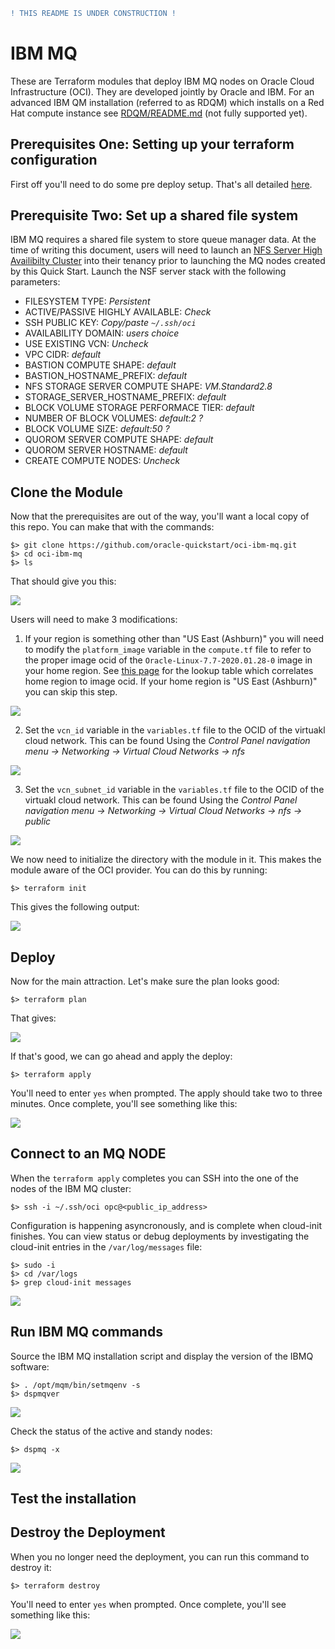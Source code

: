 ```diff
! THIS README IS UNDER CONSTRUCTION !
```
 
# IBM MQ
These are Terraform modules that deploy IBM MQ nodes on Oracle Cloud Infrastructure (OCI). They are developed jointly by Oracle and IBM. For an advanced IBM QM installation (referred to as RDQM) which installs on a Red Hat compute instance see [RDQM/README.md](RDQM/README.md) (not fully supported yet).

## Prerequisites One: Setting up your terraform configuration
First off you'll need to do some pre deploy setup.  That's all detailed [here](https://github.com/oracle-quickstart/oci-prerequisites).

## Prerequisite Two: Set up a shared file system
IBM MQ requires a shared file system to store queue manager data. At the time of writing this document, users will need to launch an [NFS Server High Availibilty Cluster](https://cloudmarketplace.oracle.com/marketplace/en_US/listing/82147253) into their tenancy prior to launching the MQ nodes created by this Quick Start. Launch the NSF server stack with the following parameters:

 * FILESYSTEM TYPE: *Persistent*
 * ACTIVE/PASSIVE HIGHLY AVAILABLE: *Check*
 * SSH PUBLIC KEY: *Copy/paste `~/.ssh/oci`*
 * AVAILABILITY DOMAIN: *users choice*
 * USE EXISTING VCN: *Uncheck*
 * VPC CIDR: *default*
 * BASTION COMPUTE SHAPE: *default*
 * BASTION_HOSTNAME_PREFIX: *default*
 * NFS STORAGE SERVER COMPUTE SHAPE: *VM.Standard2.8*
 * STORAGE_SERVER_HOSTNAME_PREFIX: *default*
 * BLOCK VOLUME STORAGE PERFORMACE TIER: *default*
 * NUMBER OF BLOCK VOLUMES: *default:2 ?*
 * BLOCK VOLUME SIZE: *default:50 ?*
 * QUOROM SERVER COMPUTE SHAPE: *default*
 * QUOROM SERVER HOSTNAME: *default*
 * CREATE COMPUTE NODES: *Uncheck*

## Clone the Module
Now that the prerequisites are out of the way, you'll want a local copy of this repo.  You can make that with the commands:

    $> git clone https://github.com/oracle-quickstart/oci-ibm-mq.git
    $> cd oci-ibm-mq
    $> ls

That should give you this:

![](./images/ls.png)

Users will need to make 3 modifications:
 1. If your region is something other than "US East (Ashburn)" you will need to modify the `platform_image` variable in the `compute.tf` file to refer to the proper image ocid of the `Oracle-Linux-7.7-2020.01.28-0` image in your home region. See [this page](https://docs.cloud.oracle.com/en-us/iaas/images/image/0a72692a-bdbb-46fc-b17b-6e0a3fedeb23/) for the lookup table which correlates home region to image ocid. If your home region is "US East (Ashburn)" you can skip this step.

![](./images/custom_ocid.png)

 2. Set the `vcn_id` variable in the `variables.tf` file to the OCID of the virtuakl cloud network. This can be found Using the *Control Panel navigation menu -> Networking -> Virtual Cloud Networks -> nfs*
 
 ![](./images/vcn_ocid.png)

 3. Set the `vcn_subnet_id` variable in the `variables.tf` file to the OCID of the virtuakl cloud network. This can be found Using the *Control Panel navigation menu -> Networking -> Virtual Cloud Networks -> nfs -> public*
 
  ![](./images/vcn_subnet_ocid.png)
 
 We now need to initialize the directory with the module in it.  This makes the module aware of the OCI provider.  You can do this by running:

    $> terraform init

This gives the following output:

![](./images/terraform_init.png)

## Deploy
Now for the main attraction.  Let's make sure the plan looks good:

    $> terraform plan

That gives:

![](./images/terraform_plan.png)

If that's good, we can go ahead and apply the deploy:

    $> terraform apply

You'll need to enter `yes` when prompted.  The apply should take two to three minutes.  Once complete, you'll see something like this:

![](./images/terraform_apply.png)

## Connect to an MQ NODE
When the `terraform apply` completes you can SSH into the one of the nodes of the IBM MQ cluster:

    $> ssh -i ~/.ssh/oci opc@<public_ip_address>

Configuration is happening asyncronously, and is complete when cloud-init finishes. You can view status or debug deployments by investigating the cloud-init entries in the `/var/log/messages` file:

    $> sudo -i
    $> cd /var/logs
    $> grep cloud-init messages

![](./images/cloud-init.png)

## Run IBM MQ commands
Source the IBM MQ installation script and display the version of the IBMQ software:

    $> . /opt/mqm/bin/setmqenv -s
    $> dspmqver
    
![](./images/IBMMQ_ver.png)

Check the status of the active and standy nodes:

    $> dspmq -x

![](./images/MQ_status.png)

## Test the installation

## Destroy the Deployment
When you no longer need the deployment, you can run this command to destroy it:

    $> terraform destroy

You'll need to enter `yes` when prompted.  Once complete, you'll see something like this:

![](./images/terraform_destroy.png)
